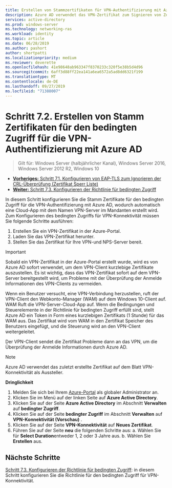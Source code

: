 ```yaml
---
title: Erstellen von Stammzertifikaten für VPN-Authentifizierung mit Azure AD
description: Azure AD verwendet das VPN-Zertifikat zum Signieren von Zertifikaten, die für Windows 10-Clients bei der Authentifizierung bei Azure AD für VPN-Konnektivität ausgestellt wurden. Das als primär gekennzeichnete Zertifikat ist der Aussteller, der von Azure AD verwendet wird.
services: active-directory
ms.prod: windows-server
ms.technology: networking-ras
ms.workload: identity
ms.topic: article
ms.date: 06/28/2019
ms.author: pashort
author: shortpatti
ms.localizationpriority: medium
ms.reviewer: deverette
ms.openlocfilehash: 41e98648ab963347f8370233c320f5e38b5d4d96
ms.sourcegitcommit: 6aff3d88ff22ea141a6ea6572a5ad8dd6321f199
ms.translationtype: MT
ms.contentlocale: de-DE
ms.lasthandoff: 09/27/2019
ms.locfileid: "71388007"
---
```

# <a name="step-72-create-conditional-access-root-certificates-for-vpn-authentication-with-azure-ad"></a>Schritt 7.2. Erstellen von Stamm Zertifikaten für den bedingten Zugriff für die VPN-Authentifizierung mit Azure AD

>Gilt für: Windows Server (halbjährlicher Kanal), Windows Server 2016, Windows Server 2012 R2, Windows 10

- [**Vorheriges:** Schritt 7,1. Konfigurieren von EAP-TLS zum Ignorieren der CRL-Überprüfung (Zertifikat Sperr Liste)](vpn-config-eap-tls-to-ignore-crl-checking.md)
- [**Weiter:** Schritt 7,3. Konfigurieren der Richtlinie für bedingten Zugriff](vpn-config-conditional-access-policy.md)

In diesem Schritt konfigurieren Sie die Stamm Zertifikate für den bedingten Zugriff für die VPN-Authentifizierung mit Azure AD, wodurch automatisch eine Cloud-App mit dem Namen VPN-Server im Mandanten erstellt wird. Zum Konfigurieren des bedingten Zugriffs für VPN-Konnektivität müssen Sie folgende Schritte ausführen:

1. Erstellen Sie ein VPN-Zertifikat in der Azure-Portal.
2. Laden Sie das VPN-Zertifikat herunter.
3. Stellen Sie das Zertifikat für Ihre VPN-und NPS-Server bereit.

> [!IMPORTANT]
> Sobald ein VPN-Zertifikat in der Azure-Portal erstellt wurde, wird es von Azure AD sofort verwendet, um dem VPN-Client kurzlebige Zertifikate auszustellen. Es ist wichtig, dass das VPN-Zertifikat sofort auf dem VPN-Server bereitgestellt wird, um Probleme mit der Überprüfung der Anmelde Informationen des VPN-Clients zu vermeiden.

Wenn ein Benutzer versucht, eine VPN-Verbindung herzustellen, ruft der VPN-Client den Webkonto-Manager (WAM) auf dem Windows 10-Client auf. WAM Ruft die VPN-Server-Cloud-App auf. Wenn die Bedingungen und Steuerelemente in der Richtlinie für bedingten Zugriff erfüllt sind, stellt Azure AD ein Token in Form eines kurzlebigen Zertifikats (1 Stunde) für das WAM aus. Das Zertifikat wird vom WAM in den Zertifikat Speicher des Benutzers eingefügt, und die Steuerung wird an den VPN-Client weitergeleitet.  

Der VPN-Client sendet die Zertifikat Probleme dann an das VPN, um die Überprüfung der Anmelde Informationen durch Azure AD.  

> [!NOTE]
> Azure AD verwendet das zuletzt erstellte Zertifikat auf dem Blatt VPN-Konnektivität als Aussteller.

**Dringlichkeit**

1. Melden Sie sich bei Ihrem [Azure-Portal](https://portal.azure.com) als globaler Administrator an.
2. Klicken Sie im Menü auf der linken Seite auf **Azure Active Directory**.
3. Klicken Sie auf der Seite **Azure Active Directory** im Abschnitt **Verwalten** auf **bedingter Zugriff**.
4. Klicken Sie auf der Seite **bedingter Zugriff** im Abschnitt **Verwalten** auf **VPN-Konnektivität (Vorschau)** .
5. Klicken Sie auf der Seite **VPN-Konnektivität** auf **Neues Zertifikat**.
6. Führen Sie auf der Seite **neu** die folgenden Schritte aus: a. Wählen Sie für **Select Duration**entweder 1, 2 oder 3 Jahre aus.
   b. Wählen Sie **Erstellen** aus.

## <a name="next-steps"></a>Nächste Schritte

[Schritt 7,3. Konfigurieren der Richtlinie für bedingten Zugriff](vpn-config-conditional-access-policy.md): in diesem Schritt konfigurieren Sie die Richtlinie für den bedingten Zugriff für VPN-Konnektivität.

